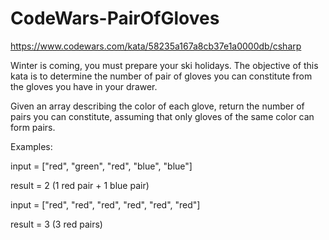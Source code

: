 # CodeWars-PairOfGloves

https://www.codewars.com/kata/58235a167a8cb37e1a0000db/csharp

Winter is coming, you must prepare your ski holidays. The objective of this kata is to determine the number of pair of gloves you can constitute from the gloves you have in your drawer.

Given an array describing the color of each glove, return the number of pairs you can constitute, assuming that only gloves of the same color can form pairs.

Examples:

input = ["red", "green", "red", "blue", "blue"]

result = 2 (1 red pair + 1 blue pair)


input = ["red", "red", "red", "red", "red", "red"]

result = 3 (3 red pairs)
